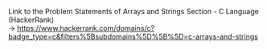Link to the Problem Statements of Arrays and Strings Section - C Language (HackerRank) <br>
-> https://www.hackerrank.com/domains/c?badge_type=c&filters%5Bsubdomains%5D%5B%5D=c-arrays-and-strings
